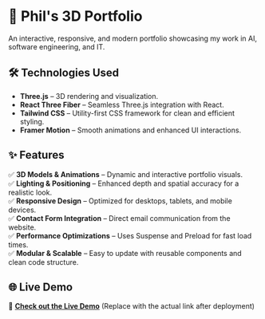 # 🚀 Phil's 3D Portfolio
An interactive, responsive, and modern portfolio showcasing my work in AI, software engineering, and IT.

## 🛠 Technologies Used
- **Three.js** – 3D rendering and visualization.
- **React Three Fiber** – Seamless Three.js integration with React.
- **Tailwind CSS** – Utility-first CSS framework for clean and efficient styling.
- **Framer Motion** – Smooth animations and enhanced UI interactions.

## ✨ Features
✅ **3D Models & Animations** – Dynamic and interactive portfolio visuals.  
✅ **Lighting & Positioning** – Enhanced depth and spatial accuracy for a realistic look.  
✅ **Responsive Design** – Optimized for desktops, tablets, and mobile devices.  
✅ **Contact Form Integration** – Direct email communication from the website.  
✅ **Performance Optimizations** – Uses Suspense and Preload for fast load times.  
✅ **Modular & Scalable** – Easy to update with reusable components and clean code structure.  

## 🌐 Live Demo
🚀 **[Check out the Live Demo](#)** (Replace with the actual link after deployment)

